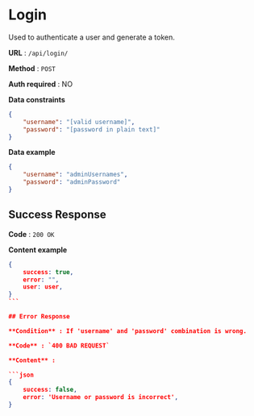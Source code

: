 # Login

Used to authenticate a user and generate a token.

**URL** : `/api/login/`

**Method** : `POST`

**Auth required** : NO

**Data constraints**

```json
{
	"username": "[valid username]",
	"password": "[password in plain text]"
}
```

**Data example**

```json
{
	"username": "adminUsernames",
	"password": "adminPassword"
}
```

## Success Response

**Code** : `200 OK`

**Content example**

````json
{
	success: true,
    error: "",
    user: user,
}
```

## Error Response

**Condition** : If 'username' and 'password' combination is wrong.

**Code** : `400 BAD REQUEST`

**Content** :

```json
{
	success: false,
	error: 'Username or password is incorrect',
}
````
